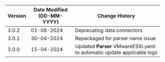 | **Version** | **Date Modified (DD-MM-YYYY)** | **Change History**                                        |
|-------------|--------------------------------|-----------------------------------------------------------|
| 3.0.2       | 01-08-2024                     | Deprecating data connectors |
| 3.0.1       | 30-04-2024                     | Repackaged for parser name issue   |
| 3.0.0       | 15-04-2024                     | Updated **Parser** VMwareESXi.yaml to automatic update applicable logs   |
